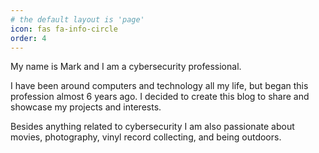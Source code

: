 ```yaml
---
# the default layout is 'page'
icon: fas fa-info-circle
order: 4
---
```


My name is Mark and I am a cybersecurity professional. 

I have been around computers and technology all my life, but began this profession almost 6 years ago. I decided to create this blog to share and showcase my projects and interests.

Besides anything related to cybersecurity I am also passionate about movies, photography, vinyl record collecting, and being outdoors.
